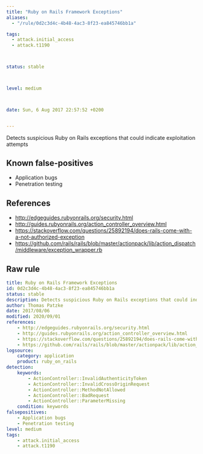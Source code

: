 ```yaml
---
title: "Ruby on Rails Framework Exceptions"
aliases:
  - "/rule/0d2c3d4c-4b48-4ac3-8f23-ea845746bb1a"

tags:
  - attack.initial_access
  - attack.t1190



status: stable



level: medium



date: Sun, 6 Aug 2017 22:57:52 +0200


---
```


Detects suspicious Ruby on Rails exceptions that could indicate exploitation attempts

<!--more-->


## Known false-positives

* Application bugs
* Penetration testing



## References

* http://edgeguides.rubyonrails.org/security.html
* http://guides.rubyonrails.org/action_controller_overview.html
* https://stackoverflow.com/questions/25892194/does-rails-come-with-a-not-authorized-exception
* https://github.com/rails/rails/blob/master/actionpack/lib/action_dispatch/middleware/exception_wrapper.rb


## Raw rule
```yaml
title: Ruby on Rails Framework Exceptions
id: 0d2c3d4c-4b48-4ac3-8f23-ea845746bb1a
status: stable
description: Detects suspicious Ruby on Rails exceptions that could indicate exploitation attempts
author: Thomas Patzke
date: 2017/08/06
modified: 2020/09/01
references:
    - http://edgeguides.rubyonrails.org/security.html
    - http://guides.rubyonrails.org/action_controller_overview.html
    - https://stackoverflow.com/questions/25892194/does-rails-come-with-a-not-authorized-exception
    - https://github.com/rails/rails/blob/master/actionpack/lib/action_dispatch/middleware/exception_wrapper.rb
logsource:
    category: application
    product: ruby_on_rails
detection:
    keywords:
        - ActionController::InvalidAuthenticityToken
        - ActionController::InvalidCrossOriginRequest
        - ActionController::MethodNotAllowed
        - ActionController::BadRequest
        - ActionController::ParameterMissing
    condition: keywords
falsepositives:
    - Application bugs
    - Penetration testing
level: medium
tags:
    - attack.initial_access
    - attack.t1190
```
